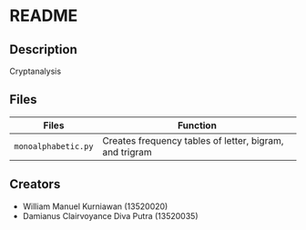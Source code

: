 # README

## Description

Cryptanalysis

## Files

| Files               | Function                                                |
| ------------------- | ------------------------------------------------------- |
| `monoalphabetic.py` | Creates frequency tables of letter, bigram, and trigram |

## Creators

- William Manuel Kurniawan (13520020)
- Damianus Clairvoyance Diva Putra (13520035)
